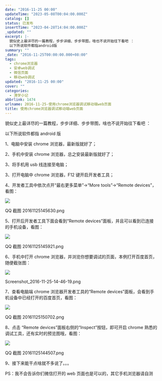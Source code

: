 ```yaml
---
date: "2016-11-25 00:00"
updateTime: "2023-05-08T00:04:00.000Z"
catalog: []
status: 已发布
insertTime: "2023-04-28T14:04:00.000Z"
_updated: ""
excerpt: |-
  貌似史上最详尽的一篇教程，步步详细、步步带图，啥也不说开始往下看吧 ：
  以下所说软件都指android版
summary: ""
_date: "2016-11-25T00:00:00.000+08:00"
tags:
  - chrome浏览器
  - 安卓web调试
  - 微信页面
  - 移动web调试
updated: "2016-11-25 00:00"
cover: ""
categories:
  - 清学小记
abbrlink: 1474
urlname: 2016-11-25-使用chrome浏览器调试移动端web页面
title: 使用chrome浏览器调试移动端web页面
---
```


貌似史上最详尽的一篇教程，步步详细、步步带图，啥也不说开始往下看吧 ：

以下所说软件都指 android 版

1、电脑中安装 chrome 浏览器，最新版就好了；

2、手机中安装 chrome 浏览器，总之安装最新版就好了；

3、将手机用 usb 线连接至电脑；

3、打开电脑中 chrome 浏览器，F12 键开启开发者工具；

4、开发者工具中依次点开“最右更多菜单”→“More tools”→“Remote devices”，看图：

![](https://image.bmqy.net/upload/Fto5o-5ea0sNMlW_75VgGJCv2AcJ.png)

QQ 截图 20161125145630.png

5、打开后开发者工具下面会看到“Remote devices”面板，并且可以看到已连接的手机设备，看图：

![](https://image.bmqy.net/upload/Fto5o-5ea0sNMlW_75VgGJCv2AcJ.png)

QQ 截图 20161125145921.png

6、手机中打开 chrome 浏览器，并浏览你想要调试的页面，本例打开百度首页，随便截张图：

![](https://image.bmqy.net/upload/Fto5o-5ea0sNMlW_75VgGJCv2AcJ.png)

Screenshot_2016-11-25-14-46-19.png

7、查看电脑端 chrome 浏览器开发者工具的“Remote devices”面板，会看到手机设备中已经打开的百度首页，看图：

![](https://image.bmqy.net/upload/Fto5o-5ea0sNMlW_75VgGJCv2AcJ.png)

QQ 截图 20161125150702.png

8、点击 “Remote devices”面板右侧的“Inspect”按钮，即可开启 chrome 熟悉的调试工具，还有实时的预览图哦，看图：

![](https://image.bmqy.net/upload/Fto5o-5ea0sNMlW_75VgGJCv2AcJ.png)

QQ 截图 20161125144507.png

9、接下来能干点啥就不多说了。。。

PS：我不会告诉你们微信打开的 web 页面也是可以的，其它手机浏览器请自测
